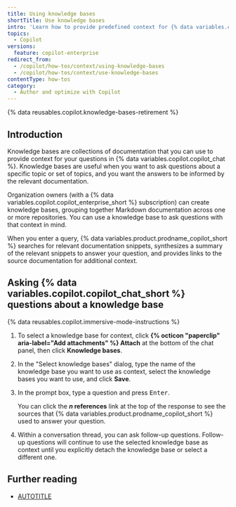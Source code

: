 ```yaml
---
title: Using knowledge bases
shortTitle: Use knowledge bases
intro: 'Learn how to provide predefined context for {% data variables.copilot.copilot_chat %} with knowledge bases.'
topics:
  - Copilot
versions:
  feature: copilot-enterprise
redirect_from:
  - /copilot/how-tos/context/using-knowledge-bases
  - /copilot/how-tos/context/use-knowledge-bases
contentType: how-tos
category: 
  - Author and optimize with Copilot
---
```


<!-- expires 2025-10-31 -->

<!-- When this expires, check with the stakeholder for release #6165 if the knowledge bases content can be deleted -->

{% data reusables.copilot.knowledge-bases-retirement %}

<!-- end expires 2025-10-31 -->

## Introduction

Knowledge bases are collections of documentation that you can use to provide context for your questions in {% data variables.copilot.copilot_chat %}. Knowledge bases are useful when you want to ask questions about a specific topic or set of topics, and you want the answers to be informed by the relevant documentation.

Organization owners (with a {% data variables.copilot.copilot_enterprise_short %} subscription) can create knowledge bases, grouping together Markdown documentation across one or more repositories. You can use a knowledge base to ask questions with that context in mind.

When you enter a query, {% data variables.product.prodname_copilot_short %} searches for relevant documentation snippets, synthesizes a summary of the relevant snippets to answer your question, and provides links to the source documentation for additional context.

## Asking {% data variables.copilot.copilot_chat_short %} questions about a knowledge base

{% data reusables.copilot.immersive-mode-instructions %}
1. To select a knowledge base for context, click **{% octicon "paperclip" aria-label="Add attachments" %} Attach** at the bottom of the chat panel, then click **Knowledge bases**.
1. In the "Select knowledge bases" dialog, type the name of the knowledge base you want to use as context, select the knowledge bases you want to use, and click **Save**.
1. In the prompt box, type a question and press <kbd>Enter</kbd>.

   You can click the **_n_ references** link at the top of the response to see the sources that {% data variables.product.prodname_copilot_short %} used to answer your question.

1. Within a conversation thread, you can ask follow-up questions. Follow-up questions will continue to use the selected knowledge base as context until you explicitly detach the knowledge base or select a different one.

## Further reading

* [AUTOTITLE](//copilot/tutorials/using-copilot-to-explore-a-codebase)
